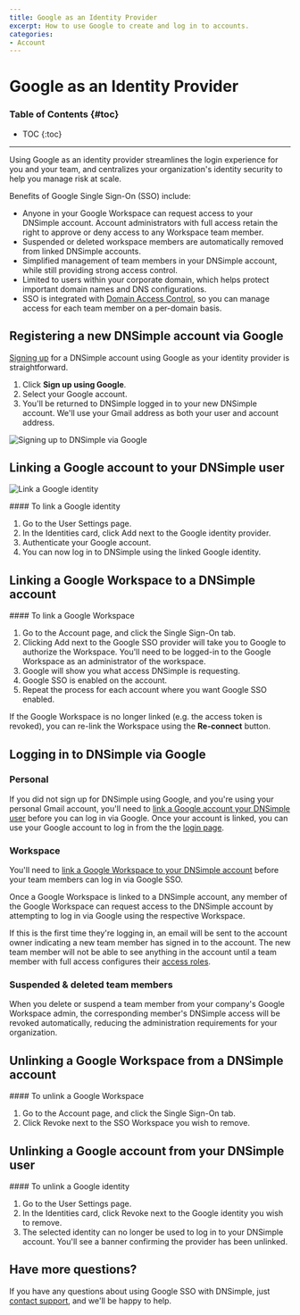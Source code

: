 ```yaml
---
title: Google as an Identity Provider
excerpt: How to use Google to create and log in to accounts.
categories:
- Account
---
```


# Google as an Identity Provider

### Table of Contents {#toc}

* TOC
{:toc}

---

Using Google as an identity provider streamlines the login experience for you and your team, and centralizes your organization's identity security to help you manage risk at scale. 

Benefits of Google Single Sign-On (SSO) include: 

- Anyone in your Google Workspace can request access to your DNSimple account. Account administrators with full access retain the right to approve or deny access to any Workspace team member. 
- Suspended or deleted workspace members are automatically removed from linked DNSimple accounts. 
- Simplified management of team members in your DNSimple account, while still providing strong access control.
- Limited to users within your corporate domain, which helps protect important domain names and DNS configurations. 
- SSO is integrated with [Domain Access Control](/articles/domain-access-control/), so you can manage access for each team member on a per-domain basis.

## Registering a new DNSimple account via Google

[Signing up](https://dnsimple.com/signup) for a DNSimple account using Google as your identity provider is straightforward. 

1. Click **Sign up using Google**.
1. Select your Google account. 
1. You'll be returned to DNSimple logged in to your new DNSimple account. We'll use your Gmail address as both your user and account address.

![Signing up to DNSimple via Google](/files/google-sso-social-signup.png)

## Linking a Google account to your DNSimple user

![Link a Google identity](/files/google-link-identity.png)

<div class="section-steps" markdown="1">
#### To link a Google identity

1. Go to the <label>User Settings</label> page.
1. In the <label>Identities</label> card, click <label>Add</label> next to the Google identity provider.
1. Authenticate your Google account.
1. You can now log in to DNSimple using the linked Google identity.
</div>

## Linking a Google Workspace to a DNSimple account

<!--- needs screenshot -->

<div class="section-steps" markdown="1">
#### To link a Google Workspace

1. Go to the <label>Account</label> page, and click the <label>Single Sign-On</label> tab.
1. Clicking <label>Add</label> next to the Google SSO provider will take you to Google to authorize the Workspace. You'll need to be logged-in to the Google Workspace as an administrator of the workspace.
1. Google will show you what access DNSimple is requesting.
1. Google SSO is enabled on the account.
1. Repeat the process for each account where you want Google SSO enabled.
</div>

If the Google Workspace is no longer linked (e.g. the access token is revoked), you can re-link the Workspace using the **Re-connect** button.

## Logging in to DNSimple via Google

### Personal 

If you did not sign up for DNSimple using Google, and you're using your personal Gmail account, you'll need to [link a Google account your DNSimple user](#linking-a-google-account-your-dnsimple-user) before you can log in via Google. Once your account is linked, you can use your Google account to log in from the the [login page](https://dnsimple.com/login).

### Workspace

You'll need to [link a Google Workspace to your DNSimple account](#linking-a-google-workspace-to-a-dnsimple-account) before your team members can log in via Google SSO. 

Once a Google Workspace is linked to a DNSimple account, any member of the Google Workspace can request access to the DNSimple account by attempting to log in via Google using the respective Workspace. 

If this is the first time they're logging in, an email will be sent to the account owner indicating a new team member has signed in to the account. The new team member will not be able to see anything in the account until a team member with full access configures their [access roles](/articles/domain-access-control/).

### Suspended & deleted team members 

When you delete or suspend a team member from your company's Google Workspace admin, the corresponding member's DNSimple access will be revoked automatically, reducing the administration requirements for your organization.

## Unlinking a Google Workspace from a DNSimple account

<!--- needs screenshot -->

<div class="section-steps" markdown="1">
#### To unlink a Google Workspace

1. Go to the <label>Account</label> page, and click the <label>Single Sign-On</label> tab.
1. Click <label>Revoke</label> next to the SSO Workspace you wish to remove.
</div>

## Unlinking a Google account from your DNSimple user

<!--- needs screenshot -->

<div class="section-steps" markdown="1">
#### To unlink a Google identity

1. Go to the <label>User Settings</label> page.
1. In the <label>Identities</label> card, click <label>Revoke</label> next to the Google identity you wish to remove.
1. The selected identity can no longer be used to log in to your DNSimple account. You'll see a banner confirming the provider has been unlinked. 

<!--- needs screenshot -->

</div>

## Have more questions? 

If you have any questions about using Google SSO with DNSimple, just [contact support](https://dnsimple.com/feedback), and we'll be happy to help. 
